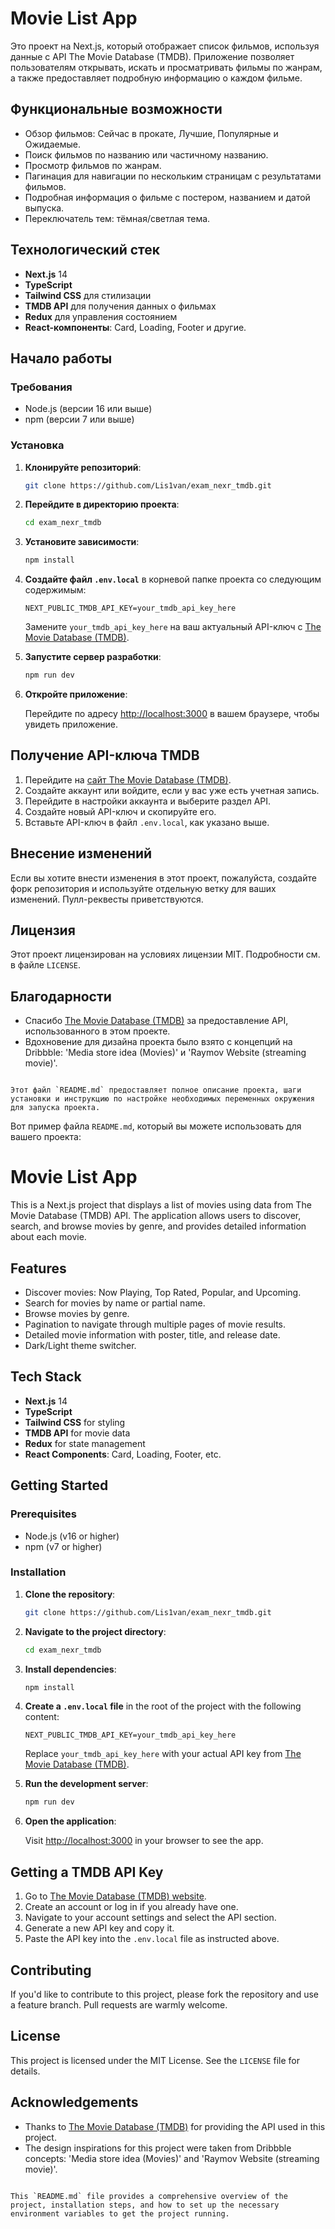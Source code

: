 # Movie List App

Это проект на Next.js, который отображает список фильмов, используя данные с API The Movie Database (TMDB). Приложение позволяет пользователям открывать, искать и просматривать фильмы по жанрам, а также предоставляет подробную информацию о каждом фильме.

## Функциональные возможности

- Обзор фильмов: Сейчас в прокате, Лучшие, Популярные и Ожидаемые.
- Поиск фильмов по названию или частичному названию.
- Просмотр фильмов по жанрам.
- Пагинация для навигации по нескольким страницам с результатами фильмов.
- Подробная информация о фильме с постером, названием и датой выпуска.
- Переключатель тем: тёмная/светлая тема.

## Технологический стек

- **Next.js** 14
- **TypeScript**
- **Tailwind CSS** для стилизации
- **TMDB API** для получения данных о фильмах
- **Redux** для управления состоянием
- **React-компоненты**: Card, Loading, Footer и другие.

## Начало работы

### Требования

- Node.js (версии 16 или выше)
- npm (версии 7 или выше)

### Установка

1. **Клонируйте репозиторий**:

   ```bash
   git clone https://github.com/Lis1van/exam_nexr_tmdb.git
   ```

2. **Перейдите в директорию проекта**:

   ```bash
   cd exam_nexr_tmdb
   ```

3. **Установите зависимости**:

   ```bash
   npm install
   ```

4. **Создайте файл `.env.local`** в корневой папке проекта со следующим содержимым:

   ```plaintext
   NEXT_PUBLIC_TMDB_API_KEY=your_tmdb_api_key_here
   ```

   Замените `your_tmdb_api_key_here` на ваш актуальный API-ключ с [The Movie Database (TMDB)](https://www.themoviedb.org/).

5. **Запустите сервер разработки**:

   ```bash
   npm run dev
   ```

6. **Откройте приложение**:

   Перейдите по адресу [http://localhost:3000](http://localhost:3000) в вашем браузере, чтобы увидеть приложение.

## Получение API-ключа TMDB

1. Перейдите на [сайт The Movie Database (TMDB)](https://www.themoviedb.org/).
2. Создайте аккаунт или войдите, если у вас уже есть учетная запись.
3. Перейдите в настройки аккаунта и выберите раздел API.
4. Создайте новый API-ключ и скопируйте его.
5. Вставьте API-ключ в файл `.env.local`, как указано выше.

## Внесение изменений

Если вы хотите внести изменения в этот проект, пожалуйста, создайте форк репозитория и используйте отдельную ветку для ваших изменений. Пулл-реквесты приветствуются.

## Лицензия

Этот проект лицензирован на условиях лицензии MIT. Подробности см. в файле `LICENSE`.

## Благодарности

- Спасибо [The Movie Database (TMDB)](https://www.themoviedb.org/) за предоставление API, использованного в этом проекте.
- Вдохновение для дизайна проекта было взято с концепций на Dribbble: 'Media store idea (Movies)' и 'Raymov Website (streaming movie)'.

```

Этот файл `README.md` предоставляет полное описание проекта, шаги установки и инструкцию по настройке необходимых переменных окружения для запуска проекта.
```

Вот пример файла `README.md`, который вы можете использовать для вашего проекта:



# Movie List App

This is a Next.js project that displays a list of movies using data from The Movie Database (TMDB) API. The application allows users to discover, search, and browse movies by genre, and provides detailed information about each movie.

## Features

- Discover movies: Now Playing, Top Rated, Popular, and Upcoming.
- Search for movies by name or partial name.
- Browse movies by genre.
- Pagination to navigate through multiple pages of movie results.
- Detailed movie information with poster, title, and release date.
- Dark/Light theme switcher.

## Tech Stack

- **Next.js** 14
- **TypeScript**
- **Tailwind CSS** for styling
- **TMDB API** for movie data
- **Redux** for state management
- **React Components**: Card, Loading, Footer, etc.

## Getting Started

### Prerequisites

- Node.js (v16 or higher)
- npm (v7 or higher)

### Installation

1. **Clone the repository**:

   ```bash
   git clone https://github.com/Lis1van/exam_nexr_tmdb.git
   ```

2. **Navigate to the project directory**:

   ```bash
   cd exam_nexr_tmdb
   ```

3. **Install dependencies**:

   ```bash
   npm install
   ```

4. **Create a `.env.local` file** in the root of the project with the following content:

   ```plaintext
   NEXT_PUBLIC_TMDB_API_KEY=your_tmdb_api_key_here
   ```

   Replace `your_tmdb_api_key_here` with your actual API key from [The Movie Database (TMDB)](https://www.themoviedb.org/).

5. **Run the development server**:

   ```bash
   npm run dev
   ```

6. **Open the application**:

   Visit [http://localhost:3000](http://localhost:3000) in your browser to see the app.

## Getting a TMDB API Key

1. Go to [The Movie Database (TMDB) website](https://www.themoviedb.org/).
2. Create an account or log in if you already have one.
3. Navigate to your account settings and select the API section.
4. Generate a new API key and copy it.
5. Paste the API key into the `.env.local` file as instructed above.

## Contributing

If you'd like to contribute to this project, please fork the repository and use a feature branch. Pull requests are warmly welcome.

## License

This project is licensed under the MIT License. See the `LICENSE` file for details.

## Acknowledgements

- Thanks to [The Movie Database (TMDB)](https://www.themoviedb.org/) for providing the API used in this project.
- The design inspirations for this project were taken from Dribbble concepts: 'Media store idea (Movies)' and 'Raymov Website (streaming movie)'.

```

This `README.md` file provides a comprehensive overview of the project, installation steps, and how to set up the necessary environment variables to get the project running.
```
